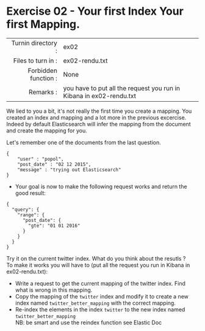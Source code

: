 # Exercise 02 - Your first Index Your first Mapping.

|                         |                    |
| -----------------------:| ------------------ |
|   Turnin directory :    |  ex02              |
|   Files to turn in :    |  ex02-rendu.txt    |
|   Forbidden function :  |  None              |
|   Remarks :             |  you have to put all the request you run in Kibana in ex02-rendu.txt |

We lied to you a bit, it's not really the first time you create a mapping. You created an index and mapping and a lot more in the previous excercise. Indeed by default Elasticsearch will infer the mapping from the document and create the mapping for you.  
  
Let's remember one of the documents from the last question.   

```
{
    "user" : "popol",
    "post_date" : "02 12 2015",
    "message" : "trying out Elasticsearch"
}
```

- Your goal is now to make the following request works and return the good result:
```
{
  "query": {
    "range": {
      "post_date": {
        "gte": "01 01 2016"
      }
    }
  }
}
```
Try it on the current twitter index. What do you think about the resutls ?  
To make it works you will have to (put all the request you run in Kibana in ex02-rendu.txt):  

- Write a request to get the current mapping of the twitter index. Find what is wrong in this mapping. 
- Copy the mapping of the `twitter` index and modify it to create a new index named `twitter_better_mapping` with the correct mapping.  
- Re-index the elements in the index `twitter` to the new index named `twitter_better_mapping`  
NB: be smart and use the reindex function see Elastic Doc